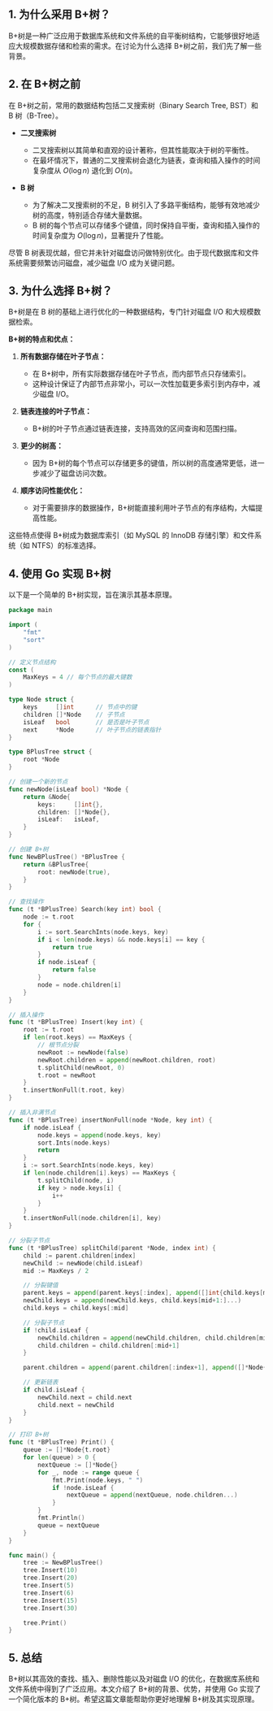 
## 1. 为什么采用 B+树？
B+树是一种广泛应用于数据库系统和文件系统的自平衡树结构，它能够很好地适应大规模数据存储和检索的需求。在讨论为什么选择 B+树之前，我们先了解一些背景。

## 2. 在 B+树之前

在 B+树之前，常用的数据结构包括二叉搜索树（Binary Search Tree, BST）和 B 树（B-Tree）。

- **二叉搜索树**
  - 二叉搜索树以其简单和直观的设计著称，但其性能取决于树的平衡性。
  - 在最坏情况下，普通的二叉搜索树会退化为链表，查询和插入操作的时间复杂度从 $O(\log n)$ 退化到 $O(n)$。
  
- **B 树**
  - 为了解决二叉搜索树的不足，B 树引入了多路平衡结构，能够有效地减少树的高度，特别适合存储大量数据。
  - B 树的每个节点可以存储多个键值，同时保持自平衡，查询和插入操作的时间复杂度为 $O(\log n)$，显著提升了性能。

尽管 B 树表现优越，但它并未针对磁盘访问做特别优化。由于现代数据库和文件系统需要频繁访问磁盘，减少磁盘 I/O 成为关键问题。

## 3. 为什么选择 B+树？

B+树是在 B 树的基础上进行优化的一种数据结构，专门针对磁盘 I/O 和大规模数据检索。

**B+树的特点和优点：**

1. **所有数据存储在叶子节点：**
   - 在 B+树中，所有实际数据存储在叶子节点，而内部节点只存储索引。
   - 这种设计保证了内部节点非常小，可以一次性加载更多索引到内存中，减少磁盘 I/O。

2. **链表连接的叶子节点：**
   - B+树的叶子节点通过链表连接，支持高效的区间查询和范围扫描。

3. **更少的树高：**
   - 因为 B+树的每个节点可以存储更多的键值，所以树的高度通常更低，进一步减少了磁盘访问次数。

4. **顺序访问性能优化：**
   - 对于需要排序的数据操作，B+树能直接利用叶子节点的有序结构，大幅提高性能。

这些特点使得 B+树成为数据库索引（如 MySQL 的 InnoDB 存储引擎）和文件系统（如 NTFS）的标准选择。

## 4. 使用 Go 实现 B+树

以下是一个简单的 B+树实现，旨在演示其基本原理。

```go
package main

import (
	"fmt"
	"sort"
)

// 定义节点结构
const (
	MaxKeys = 4 // 每个节点的最大键数
)

type Node struct {
	keys     []int      // 节点中的键
	children []*Node    // 子节点
	isLeaf   bool       // 是否是叶子节点
	next     *Node      // 叶子节点的链表指针
}

type BPlusTree struct {
	root *Node
}

// 创建一个新的节点
func newNode(isLeaf bool) *Node {
	return &Node{
		keys:     []int{},
		children: []*Node{},
		isLeaf:   isLeaf,
	}
}

// 创建 B+树
func NewBPlusTree() *BPlusTree {
	return &BPlusTree{
		root: newNode(true),
	}
}

// 查找操作
func (t *BPlusTree) Search(key int) bool {
	node := t.root
	for {
		i := sort.SearchInts(node.keys, key)
		if i < len(node.keys) && node.keys[i] == key {
			return true
		}
		if node.isLeaf {
			return false
		}
		node = node.children[i]
	}
}

// 插入操作
func (t *BPlusTree) Insert(key int) {
	root := t.root
	if len(root.keys) == MaxKeys {
		// 根节点分裂
		newRoot := newNode(false)
		newRoot.children = append(newRoot.children, root)
		t.splitChild(newRoot, 0)
		t.root = newRoot
	}
	t.insertNonFull(t.root, key)
}

// 插入非满节点
func (t *BPlusTree) insertNonFull(node *Node, key int) {
	if node.isLeaf {
		node.keys = append(node.keys, key)
		sort.Ints(node.keys)
		return
	}
	i := sort.SearchInts(node.keys, key)
	if len(node.children[i].keys) == MaxKeys {
		t.splitChild(node, i)
		if key > node.keys[i] {
			i++
		}
	}
	t.insertNonFull(node.children[i], key)
}

// 分裂子节点
func (t *BPlusTree) splitChild(parent *Node, index int) {
	child := parent.children[index]
	newChild := newNode(child.isLeaf)
	mid := MaxKeys / 2

	// 分裂键值
	parent.keys = append(parent.keys[:index], append([]int{child.keys[mid]}, parent.keys[index:]...)...)
	newChild.keys = append(newChild.keys, child.keys[mid+1:]...)
	child.keys = child.keys[:mid]

	// 分裂子节点
	if !child.isLeaf {
		newChild.children = append(newChild.children, child.children[mid+1:]...)
		child.children = child.children[:mid+1]
	}

	parent.children = append(parent.children[:index+1], append([]*Node{newChild}, parent.children[index+1:]...)...)

	// 更新链表
	if child.isLeaf {
		newChild.next = child.next
		child.next = newChild
	}
}

// 打印 B+树
func (t *BPlusTree) Print() {
	queue := []*Node{t.root}
	for len(queue) > 0 {
		nextQueue := []*Node{}
		for _, node := range queue {
			fmt.Print(node.keys, " ")
			if !node.isLeaf {
				nextQueue = append(nextQueue, node.children...)
			}
		}
		fmt.Println()
		queue = nextQueue
	}
}

func main() {
	tree := NewBPlusTree()
	tree.Insert(10)
	tree.Insert(20)
	tree.Insert(5)
	tree.Insert(6)
	tree.Insert(15)
	tree.Insert(30)

	tree.Print()
}
```

## 5. 总结
B+树以其高效的查找、插入、删除性能以及对磁盘 I/O 的优化，在数据库系统和文件系统中得到了广泛应用。本文介绍了 B+树的背景、优势，并使用 Go 实现了一个简化版本的 B+树。希望这篇文章能帮助你更好地理解 B+树及其实现原理。


